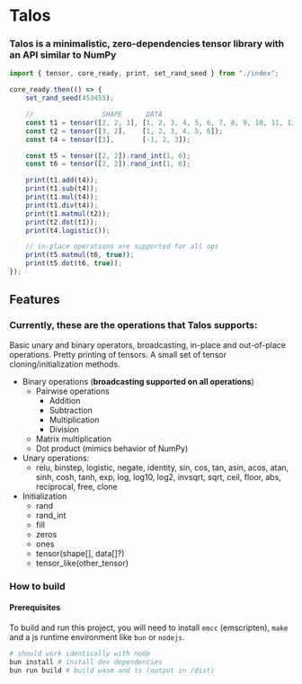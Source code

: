# Talos
### Talos is a minimalistic, zero-dependencies tensor library with an API similar to NumPy

```js
import { tensor, core_ready, print, set_rand_seed } from "./index";

core_ready.then(() => {
    set_rand_seed(453455);

    //                 SHAPE      DATA
    const t1 = tensor([2, 2, 3], [1, 2, 3, 4, 5, 6, 7, 8, 9, 10, 11, 12]);
    const t2 = tensor([3, 2],    [1, 2, 3, 4, 5, 6]);
    const t4 = tensor([3],       [-1, 2, 3]);

    const t5 = tensor([2, 2]).rand_int(1, 6);
    const t6 = tensor([2, 2]).rand_int(1, 6);

    print(t1.add(t4));
    print(t1.sub(t4));
    print(t1.mul(t4));
    print(t1.div(t4));
    print(t1.matmul(t2));
    print(t2.dot(t1));
    print(t4.logistic());

    // in-place operations are supported for all ops
    print(t5.matmul(t6, true));
    print(t5.dot(t6, true));
});
```

## Features
### Currently, these are the operations that Talos supports:
Basic unary and binary operators, broadcasting, in-place and out-of-place operations. Pretty printing of tensors. A small set of tensor cloning/initialization methods.

- Binary operations (**broadcasting supported on all operations**)
    - Pairwise operations
        - Addition
        - Subtraction
        - Multiplication
        - Division
    - Matrix multiplication
    - Dot product (mimics behavior of NumPy)
- Unary operations:
  - relu, binstep, logistic, negate, identity, sin, cos, tan, asin, acos, atan, sinh, cosh, tanh, exp, log, log10, log2, invsqrt, sqrt, ceil, floor, abs, reciprocal, free, clone
- Initialization
    - rand
    - rand_int
    - fill
    - zeros
    - ones
    - tensor(shape[], data[]?)
    - tensor_like(other_tensor)

### How to build
#### Prerequisites
To build and run this project, you will need to install `emcc` (emscripten), `make` and a js runtime environment like `bun` or `nodejs`.

```bash
# should work identically with node
bun install # install dev dependencies
bun run build # build wasm and ts (output in /dist)
```
